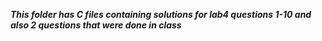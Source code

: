 ***This folder has C files containing solutions for lab4 questions 1-10 and also 2 questions that were done in class***
